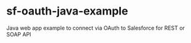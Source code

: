 # sf-oauth-java-example
Java web app example to connect via OAuth to Salesforce for REST or SOAP API
